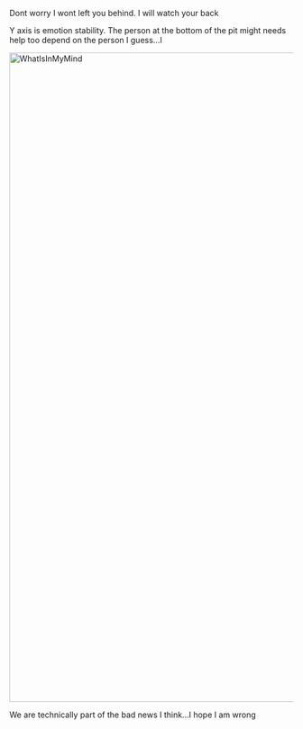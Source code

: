 Dont worry I wont left you behind. I will watch your back

Y axis is emotion stability. The person at the bottom of the pit might needs help too depend on the person I guess...I 

<img width="1153" alt="WhatIsInMyMind" src="https://github.com/ewdlop/BurdenOEternaity/assets/25368970/365a801a-92f0-4a34-aa17-b68eb309ed47">

We are technically part of the bad news I think...I hope I am wrong
